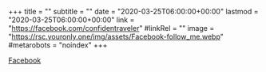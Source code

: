 +++
title = ""
subtitle = ""
date = "2020-03-25T06:00:00+00:00"
lastmod = "2020-03-25T06:00:00+00:00"
link = "https://facebook.com/confidentraveler"
#linkRel = ""
image = "https://rsc.youronly.one/img/assets/Facebook-follow_me.webp"
#metarobots = "noindex"
+++

[Facebook](https://facebook.com/confidentraveler "Facebook")
